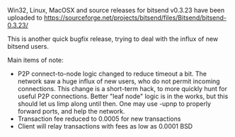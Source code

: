 Win32, Linux, MacOSX and source releases for bitsend v0.3.23 have been uploaded to
https://sourceforge.net/projects/bitsend/files/Bitsend/bitsend-0.3.23/

This is another quick bugfix release, trying to deal with the influx of new bitsend users.

Main items of note:

* P2P connect-to-node logic changed to reduce timeout a bit.  The network saw a huge influx of new users, who do not permit incoming connections.  This change is a short-term hack, to more quickly hunt for useful P2P connections.  Better "leaf node" logic is in the works, but this should let us limp along until then.  One may use -upnp to properly forward ports, and help the network.
* Transaction fee reduced to 0.0005 for new transactions
* Client will relay transactions with fees as low as 0.0001 BSD
